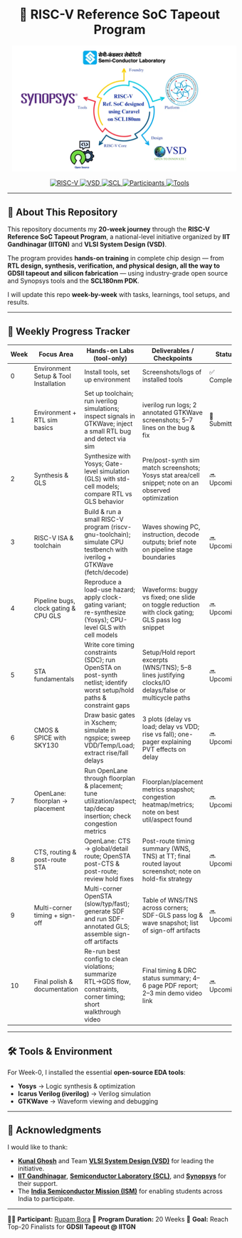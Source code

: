 <h1 align="center">
🚀 RISC-V Reference SoC Tapeout Program  
</h1>

<p align="center">
<img src="asset/VSD_IITGN_SYNP_SCL-1024x576.png" alt="VSD IITGN SCL Logo" width="800" style="display:inline-block; margin:0 10px;"/>
</p>
<p align="center">
  <a href="https://riscv.org/">
    <img src="https://img.shields.io/badge/RISC--V-Open%20ISA-blue?style=flat-square&logo=risc-v" alt="RISC-V"/>
  </a>
  <a href="https://www.vlsisystemdesign.com/soc-labs/">
    <img src="https://img.shields.io/badge/VSD-Initiative-orange?style=flat-square" alt="VSD"/>
  </a>
  <a href="https://www.scl.gov.in/">
  <img src="https://img.shields.io/badge/SCL-Tapeout-blue?style=flat-square" alt="SCL"/>
</a>
<a href="#">
  <img src="https://img.shields.io/badge/Participants-3500%2B-orange?style=flat-square" alt="Participants"/>
</a>
<a href="http://opencircuitdesign.com/">
  <img src="https://img.shields.io/badge/Tools-Open--Source-green?style=flat-square" alt="Tools"/>
</a>
</p>


---

## 📖 About This Repository  

This repository documents my **20-week journey** through the **RISC-V Reference SoC Tapeout Program**, a national-level initiative organized by **IIT Gandhinagar (IITGN)** and **VLSI System Design (VSD)**.  

The program provides **hands-on training** in complete chip design — from **RTL design, synthesis, verification, and physical design, all the way to GDSII tapeout and silicon fabrication** — using industry-grade open source and Synopsys tools and the **SCL180nm PDK**.  

I will update this repo **week-by-week** with tasks, learnings, tool setups, and results.  

---

## 📅 Weekly Progress Tracker  

| Week | Focus Area                            | Hands-on Labs (tool-only)                                                                                                 | Deliverables / Checkpoints                                                                            | Status       |
| ---- | ------------------------------------- | ------------------------------------------------------------------------------------------------------------------------- | ----------------------------------------------------------------------------------------------------- | ------------ |
| 0    | Environment Setup & Tool Installation | Install tools, set up environment                                                                                         | Screenshots/logs of installed tools                                                                   | ✅ Completed  |
| 1    | Environment + RTL sim basics          | Set up toolchain; run iverilog simulations; inspect signals in GTKWave; inject a small RTL bug and detect via sim         | iverilog run logs; 2 annotated GTKWave screenshots; 5–7 lines on the bug & fix                        | 🔄 Submitted |
| 2    | Synthesis & GLS                       | Synthesize with Yosys; Gate-level simulation (GLS) with std-cell models; compare RTL vs GLS behavior                      | Pre/post-synth sim match screenshots; Yosys stat area/cell snippet; note on an observed optimization  | 🔜 Upcoming  |
| 3    | RISC-V ISA & toolchain                | Build & run a small RISC-V program (riscv-gnu-toolchain); simulate CPU testbench with iverilog + GTKWave (fetch/decode)   | Waves showing PC, instruction, decode outputs; brief note on pipeline stage boundaries                | 🔜 Upcoming  |
| 4    | Pipeline bugs, clock gating & CPU GLS | Reproduce a load-use hazard; apply clock-gating variant; re-synthesize (Yosys); CPU-level GLS with cell models            | Waveforms: buggy vs fixed; one slide on toggle reduction with clock gating; GLS pass log snippet      | 🔜 Upcoming  |
| 5    | STA fundamentals                      | Write core timing constraints (SDC); run OpenSTA on post-synth netlist; identify worst setup/hold paths & constraint gaps | Setup/Hold report excerpts (WNS/TNS); 5–8 lines justifying clocks/IO delays/false or multicycle paths | 🔜 Upcoming  |
| 6    | CMOS & SPICE with SKY130              | Draw basic gates in Xschem; simulate in ngspice; sweep VDD/Temp/Load; extract rise/fall delays                            | 3 plots (delay vs load; delay vs VDD; rise vs fall); one-pager explaining PVT effects on delay        | 🔜 Upcoming  |
| 7    | OpenLane: floorplan → placement       | Run OpenLane through floorplan & placement; tune utilization/aspect; tap/decap insertion; check congestion metrics        | Floorplan/placement metrics snapshot; congestion heatmap/metrics; note on best util/aspect found      | 🔜 Upcoming  |
| 8    | CTS, routing & post-route STA         | OpenLane: CTS → global/detail route; OpenSTA post-CTS & post-route; review hold fixes                                     | Post-route timing summary (WNS, TNS) at TT; final routed layout screenshot; note on hold-fix strategy | 🔜 Upcoming  |
| 9    | Multi-corner timing + sign-off        | Multi-corner OpenSTA (slow/typ/fast); generate SDF and run SDF-annotated GLS; assemble sign-off artifacts                 | Table of WNS/TNS across corners; SDF-GLS pass log & wave snapshot; list of sign-off artifacts         | 🔜 Upcoming  |
| 10   | Final polish & documentation          | Re-run best config to clean violations; summarize RTL→GDS flow, constraints, corner timing; short walkthrough video       | Final timing & DRC status summary; 4–6 page PDF report; 2–3 min demo video link                       | 🔜 Upcoming  |


---

## 🛠️ Tools & Environment  

For Week-0, I installed the essential **open-source EDA tools**:  

- **Yosys** → Logic synthesis & optimization  
- **Icarus Verilog (iverilog)** → Verilog simulation  
- **GTKWave** → Waveform viewing and debugging  

---

## 🙏 Acknowledgments

I would like to thank:

* [**Kunal Ghosh**](https://github.com/kunalg123) and Team **[VLSI System Design (VSD)](https://vsdiat.vlsisystemdesign.com/)** for leading the initiative.
* [**IIT Gandhinagar**](https://iitgn.ac.in/), [**Semiconductor Laboratory (SCL)**](https://www.scl.gov.in/), and [**Synopsys**](https://www.synopsys.com/) for their support.  
* The [**India Semiconductor Mission (ISM)**](https://ism.gov.in/) for enabling students across India to participate.

---

👨‍💻 **Participant:** [Rupam Bora](https://github.com/RupamBora-ASIC)
📅 **Program Duration:** 20 Weeks
🎯 **Goal:** Reach Top-20 Finalists for **GDSII Tapeout @ IITGN**

